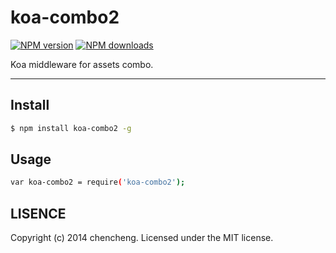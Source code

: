 # koa-combo2

[![NPM version](https://img.shields.io/npm/v/koa-combo2.svg?style=flat)](https://npmjs.org/package/koa-combo2)
[![NPM downloads](http://img.shields.io/npm/dm/koa-combo2.svg?style=flat)](https://npmjs.org/package/koa-combo2)

Koa middleware for assets combo.

---

## Install

```bash
$ npm install koa-combo2 -g
```

## Usage

```bash
var koa-combo2 = require('koa-combo2');
```

## LISENCE

Copyright (c) 2014 chencheng. Licensed under the MIT license.

